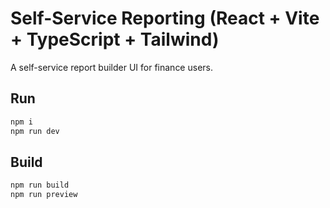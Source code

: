 # Self-Service Reporting (React + Vite + TypeScript + Tailwind)

A self-service report builder UI for finance users.

## Run
```bash
npm i
npm run dev
```

## Build
```bash
npm run build
npm run preview
```

